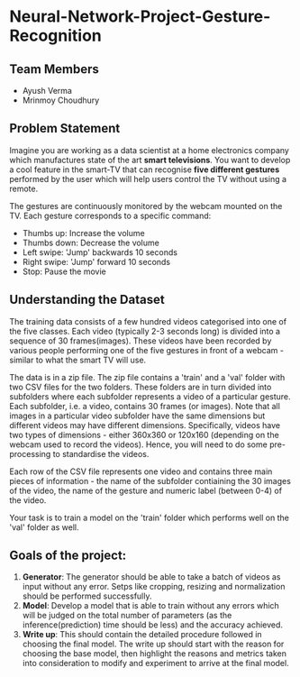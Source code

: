 # Neural-Network-Project-Gesture-Recognition

## Team Members
- Ayush Verma
- Mrinmoy Choudhury

## Problem Statement
Imagine you are working as a data scientist at a home electronics company which manufactures state of the art **smart televisions**. You want to develop a cool feature in the smart-TV that can recognise **five different gestures** performed by the user which will help users control the TV without using a remote.

The gestures are continuously monitored by the webcam mounted on the TV. Each gesture corresponds to a specific command:

- Thumbs up: Increase the volume
- Thumbs down: Decrease the volume
- Left swipe: 'Jump' backwards 10 seconds
- Right swipe: 'Jump' forward 10 seconds
- Stop: Pause the movie

## Understanding the Dataset
The training data consists of a few hundred videos categorised into one of the five classes. Each video (typically 2-3 seconds long) is divided into a sequence of 30 frames(images). These videos have been recorded by various people performing one of the five gestures in front of a webcam - similar to what the smart TV will use.

The data is in a zip file. The zip file contains a 'train' and a 'val' folder with two CSV files for the two folders. These folders are in turn divided into subfolders where each subfolder represents a video of a particular gesture. Each subfolder, i.e. a video, contains 30 frames (or images). Note that all images in a particular video subfolder have the same dimensions but different videos may have different dimensions. Specifically, videos have two types of dimensions - either 360x360 or 120x160 (depending on the webcam used to record the videos). Hence, you will need to do some pre-processing to standardise the videos.

Each row of the CSV file represents one video and contains three main pieces of information - the name of the subfolder contiaining the 30 images of the video, the name of the gesture and numeric label (between 0-4) of the video.

Your task is to train a model on the 'train' folder which performs well on the 'val' folder as well.

## Goals of the project:
1. **Generator**: The generator should be able to take a batch of videos as input without any error. Setps like cropping, resizing and normalization should be performed successfully.
2. **Model**: Develop a model that is able to train without any errors which will be judged on the total number of parameters (as the inference(prediction) time should be less) and the accuracy achieved.
3. **Write up**: This should contain the detailed procedure followed in choosing the final model. The write up should start with the reason for choosing the base model, then highlight the reasons and metrics taken into consideration to modify and experiment to arrive at the final model.
